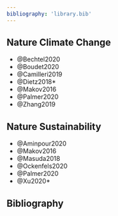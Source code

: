 ```yaml
---
bibliography: 'library.bib'
---
```



## Nature Climate Change

* @Bechtel2020
* @Boudet2020
* @Camilleri2019
* @Dietz2018*
* @Makov2016
* @Palmer2020
* @Zhang2019

## Nature Sustainability

* @Aminpour2020
* @Makov2016
* @Masuda2018
* @Ockenfels2020
* @Palmer2020
* @Xu2020*

## Bibliography